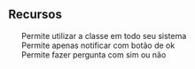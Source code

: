 <h2>Recursos</h2>
<ul style="list-style: none;">
  <li>Permite utilizar a classe em todo seu sistema</li>
  <li>Permite apenas notificar com botão de ok</li>
  <li>Permite fazer pergunta com sim ou não</li>
</ul>
